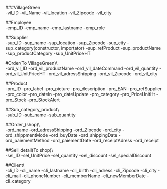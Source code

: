 ###VillageGreen\
-vil_ID
-vil_Name
-vil_location
-vil_Zipcode
-vil_city

##Employee\
-emp_ID
-emp_name
-emp_lastname
-emp_role

##Supplier\
-sup_ID
-sup_name
-sup_location
-sup_Zipcode
-sup_city
-sup_category(constructor, importator)
-sup_refProduct
-sup_productName
-sup_productCategory
-sup_UnitPriceHT

#Order(To VillageGreen)\  
-ord_vil_ID
-ord_vil_productName
-ord_vil_dateCommand
-ord_vil_quantity
-ord_vil_UnitPriceHT
-ord_vil_adressShipping
-ord_vil_Zipcode
-ord_vil_city

##Product\
-pro_ID
-pro_label
-pro_picture
-pro_description
-pro_EAN
-pro_refSupplier
-pro_color
-pro_dateIn
-pro_dateUpdate
-pro_category
-pro_PriceUnitHt
-pro_Stock
-pro_StockAlert

##Sub_category_product\  
-sub_ID
-sub_name
-sub_quantity

##Order_(shop)\  
-ord_name
-ord_adressShipping
-ord_Zipcode
-ord_city
-ord_shippmentMode
-ord_buyDate
-ord_shippingDate
-ord_paiementMethod
-ord_paiementDate
-ord_receiptAdress
-ord_receipt

##Sell_detail(To shop)\  
-sel_ID
-sel_UnitPrice
-sel_quantity
-sel_discount
-sel_specialDiscount

##Client\  
-cli_ID
-cli_name
-cli_lastname
-cli_birth
-cli_adress
-cli_Zipcode
-cli_city
-cli_mail
-cli_phoneNumber
-cli_memberName
-cli_newMemberDate
-cli_category

